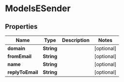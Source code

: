 
# ModelsESender

## Properties
Name | Type | Description | Notes
------------ | ------------- | ------------- | -------------
**domain** | **String** |  |  [optional]
**fromEmail** | **String** |  |  [optional]
**name** | **String** |  |  [optional]
**replyToEmail** | **String** |  |  [optional]



